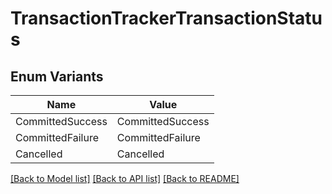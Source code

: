 # TransactionTrackerTransactionStatus

## Enum Variants

| Name | Value |
|---- | -----|
| CommittedSuccess | CommittedSuccess |
| CommittedFailure | CommittedFailure |
| Cancelled | Cancelled |


[[Back to Model list]](../README.md#documentation-for-models) [[Back to API list]](../README.md#documentation-for-api-endpoints) [[Back to README]](../README.md)



